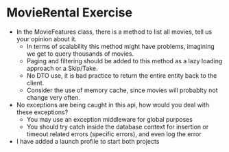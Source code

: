 # MovieRental Exercise
 * In the MovieFeatures class, there is a method to list all movies, tell us your opinion about it.
	* In terms of scalability this method might have problems, imagining we get to query thousands of movies.
	* Paging and filtering should be added to this method as a lazy loading approach or a Skip/Take.
	* No DTO use, it is bad practice to return the entire entity back to the client.
	* Consider the use of memory cache, since movies will probablty not change very often.
 * No exceptions are being caught in this api, how would you deal with these exceptions?
	* You may use an exception middleware for global purposes
	* You should try catch inside the database context for insertion or timeout related errors (specific errors), and even log the error
 * I have added a launch profile to start both projects
